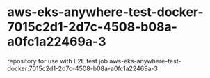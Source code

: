 # aws-eks-anywhere-test-docker-7015c2d1-2d7c-4508-b08a-a0fc1a22469a-3
repository for use with E2E test job aws-eks-anywhere-test-docker:7015c2d1-2d7c-4508-b08a-a0fc1a22469a-3
